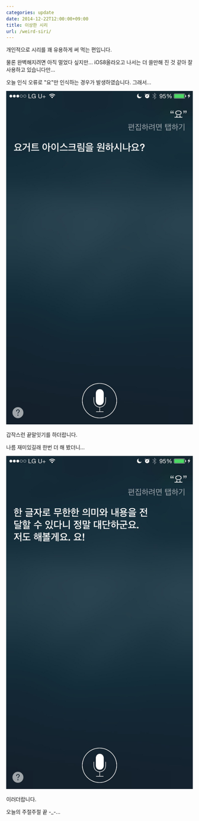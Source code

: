 ```yaml
---
categories: update
date: 2014-12-22T12:00:00+09:00
title: 이상한 시리
url: /weird-siri/
---
```


개인적으로 시리를 꽤 유용하게 써 먹는 편입니다.

물론 완벽해지려면 아직 멀었다 싶지만... iOS8올라오고 나서는 더 쓸만해 진 것 같아 잘 사용하고 있습니다만...

오늘 인식 오류로 "요"만 인식하는 경우가 발생하였습니다. 그래서...

![Yo](01.jpg)

갑작스런 끝말잇기를 하더랍니다.

나름 재미있길래 한번 더 해 봤더니...

![Yo](02.jpg)

이러더랍니다.

오늘의 주절주절 끝 -\_-...
